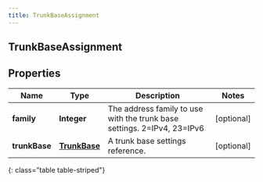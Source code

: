 ```yaml
---
title: TrunkBaseAssignment
---
```

## TrunkBaseAssignment


## Properties

| Name | Type | Description | Notes |
| ------------ | ------------- | ------------- | ------------- |
| **family** | **Integer** | The address family to use with the trunk base settings. 2=IPv4, 23=IPv6 |  [optional] |
| **trunkBase** | [**TrunkBase**](TrunkBase.html) | A trunk base settings reference. |  [optional] |
{: class="table table-striped"}



